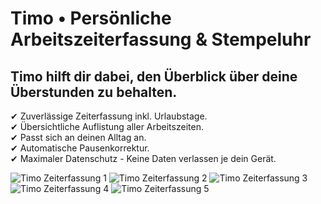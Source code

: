 # Timo • Persönliche Arbeitszeiterfassung & Stempeluhr

## Timo hilft dir dabei, den Überblick über deine Überstunden zu behalten.

✔ Zuverlässige Zeiterfassung inkl. Urlaubstage.\
✔ Übersichtliche Auflistung aller Arbeitszeiten.\
✔ Passt sich an deinen Alltag an.\
✔ Automatische Pausenkorrektur.\
✔ Maximaler Datenschutz - Keine Daten verlassen je dein Gerät.  
  
![Timo Zeiterfassung 1](https://user-images.githubusercontent.com/38155239/104134936-1c95b700-538d-11eb-9b69-5cba25c8c6ff.png)  ![Timo Zeiterfassung 2](https://user-images.githubusercontent.com/38155239/104134937-1d2e4d80-538d-11eb-943a-a268d795c082.png)  ![Timo Zeiterfassung 3](https://user-images.githubusercontent.com/38155239/104134938-1dc6e400-538d-11eb-8e18-52e67194a4e7.png)  ![Timo Zeiterfassung 4](https://user-images.githubusercontent.com/38155239/104134939-1dc6e400-538d-11eb-84a6-5f784b10b435.png)  ![Timo Zeiterfassung 5](https://user-images.githubusercontent.com/38155239/104134940-1e5f7a80-538d-11eb-8c04-876ba0144981.png)

